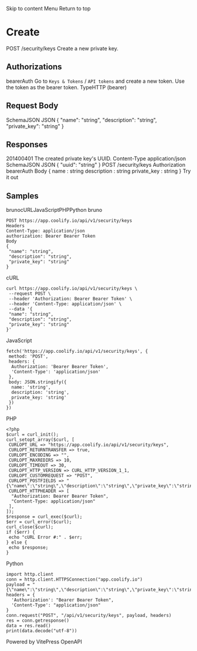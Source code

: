 Skip to content
Menu
Return to top
# Create​
POST
/security/keys
Create a new private key.
## Authorizations​
bearerAuth
Go to `Keys & Tokens` / `API tokens` and create a new token. Use the token as the bearer token.
TypeHTTP (bearer)
## Request Body​
SchemaJSON
JSON
{
"name": "string",
"description": "string",
"private_key": "string"
}
## Responses​
201400401
The created private key's UUID.
Content-Type
application/json
SchemaJSON
JSON
{
"uuid": "string"
}
POST
/security/keys
Authorization 
bearerAuth
Body
{
name
:
string
description
:
string
private_key
:
string
}
Try it out
## Samples​
brunocURLJavaScriptPHPPython
bruno
```
POST https://app.coolify.io/api/v1/security/keys
Headers
Content-Type: application/json
authorization: Bearer Bearer Token
Body
{
 "name": "string",
 "description": "string",
 "private_key": "string"
}
```

cURL
```
curl https://app.coolify.io/api/v1/security/keys \
 --request POST \
 --header 'Authorization: Bearer Bearer Token' \
 --header 'Content-Type: application/json' \
 --data '{
 "name": "string",
 "description": "string",
 "private_key": "string"
}'
```

JavaScript
```
fetch('https://app.coolify.io/api/v1/security/keys', {
 method: 'POST',
 headers: {
  Authorization: 'Bearer Bearer Token',
  'Content-Type': 'application/json'
 },
 body: JSON.stringify({
  name: 'string',
  description: 'string',
  private_key: 'string'
 })
})
```

PHP
```
<?php
$curl = curl_init();
curl_setopt_array($curl, [
 CURLOPT_URL => "https://app.coolify.io/api/v1/security/keys",
 CURLOPT_RETURNTRANSFER => true,
 CURLOPT_ENCODING => "",
 CURLOPT_MAXREDIRS => 10,
 CURLOPT_TIMEOUT => 30,
 CURLOPT_HTTP_VERSION => CURL_HTTP_VERSION_1_1,
 CURLOPT_CUSTOMREQUEST => "POST",
 CURLOPT_POSTFIELDS => "{\"name\":\"string\",\"description\":\"string\",\"private_key\":\"string\"}",
 CURLOPT_HTTPHEADER => [
  "Authorization: Bearer Bearer Token",
  "Content-Type: application/json"
 ],
]);
$response = curl_exec($curl);
$err = curl_error($curl);
curl_close($curl);
if ($err) {
 echo "cURL Error #:" . $err;
} else {
 echo $response;
}
```

Python
```
import http.client
conn = http.client.HTTPSConnection("app.coolify.io")
payload = "{\"name\":\"string\",\"description\":\"string\",\"private_key\":\"string\"}"
headers = {
  'Authorization': "Bearer Bearer Token",
  'Content-Type': "application/json"
}
conn.request("POST", "/api/v1/security/keys", payload, headers)
res = conn.getresponse()
data = res.read()
print(data.decode("utf-8"))
```

Powered by  VitePress OpenAPI 
